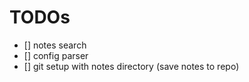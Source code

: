 # TODOs
- [] notes search
- [] config parser
- [] git setup with notes directory (save notes to repo)
